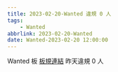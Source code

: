 ```yaml
---
title: 2023-02-20-Wanted 違規 0 人
tags:
    - Wanted
abbrlink: 2023-02-20-Wanted
date: Wanted-2023-02-20 12:00:00
---
```

Wanted 板 [板規連結](https://www.ptt.cc/bbs/Wanted/M.1608829773.A.D3B.html)
昨天違規 0 人
